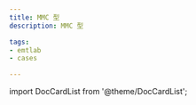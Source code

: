 ```yaml
---
title: MMC 型
description: MMC 型

tags:
- emtlab
- cases

---
```


import DocCardList from '@theme/DocCardList';

<DocCardList />